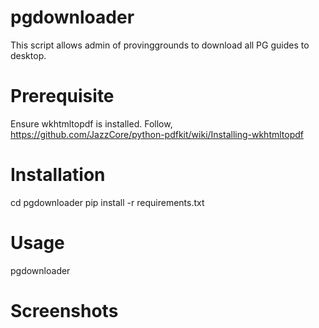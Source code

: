 # pgdownloader
This script allows admin of provinggrounds to download all PG guides to desktop.

# Prerequisite
Ensure wkhtmltopdf is installed. 
Follow, https://github.com/JazzCore/python-pdfkit/wiki/Installing-wkhtmltopdf

# Installation
cd pgdownloader
pip install -r requirements.txt

# Usage
pgdownloader <username> <password>

# Screenshots
